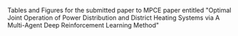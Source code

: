 Tables and Figures for the submitted paper to MPCE paper entitled "Optimal Joint Operation of Power Distribution and District Heating Systems via A Multi-Agent Deep Reinforcement Learning Method"
